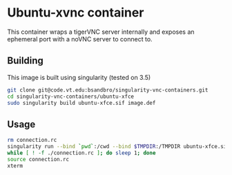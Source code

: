 # Ubuntu-xvnc container

This container wraps a tigerVNC server internally and exposes an ephemeral port with a noVNC server to connect to.

## Building

This image is built using singularity (tested on 3.5)

```bash
git clone git@code.vt.edu:bsandbro/singularity-vnc-containers.git
cd singularity-vnc-containers/ubuntu-xfce
sudo singularity build ubuntu-xfce.sif image.def
```

## Usage

```bash
rm connection.rc
singularity run --bind `pwd`:/cwd --bind $TMPDIR:/TMPDIR ubuntu-xfce.sif [-d "display name"] &
while [ ! -f ./connection.rc ]; do sleep 1; done
source connection.rc
xterm
```
